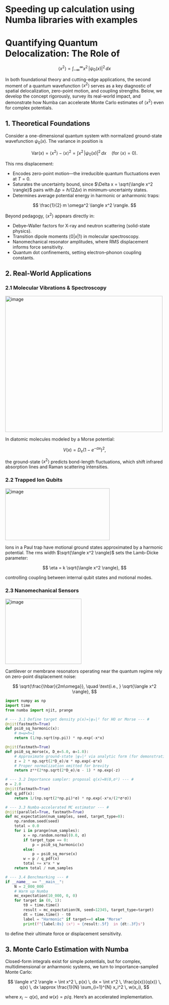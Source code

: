 # Speeding up calculation using Numba libraries with examples

# Quantifying Quantum Delocalization: The Role of

$$
\langle x^2 \rangle = \int_{-\infty}^{\infty} x^2 \, |\psi_0(x)|^2 \, dx
$$

In both foundational theory and cutting-edge applications, the second moment of a quantum wavefunction $\langle x^2 \rangle$ serves as a key diagnostic of spatial delocalization, zero-point motion, and coupling strengths. Below, we develop the concept rigorously, survey its real-world impact, and demonstrate how Numba can accelerate Monte Carlo estimates of $\langle x^2 \rangle$ even for complex potentials.

## 1. Theoretical Foundations

Consider a one-dimensional quantum system with normalized ground-state wavefunction $\psi_0(x)$. The variance in position is

$$
\text{Var}(x) = \langle x^2 \rangle - \langle x \rangle^2 = \int x^2 \, |\psi_0(x)|^2 \, dx \quad (\text{for } \langle x \rangle = 0).
$$

This rms displacement:

- Encodes zero-point motion—the irreducible quantum fluctuations even at $T=0$.
- Saturates the uncertainty bound, since $\Delta x = \sqrt{\langle x^2 \rangle}$ pairs with $\Delta p = \hbar / (2 \Delta x)$ in minimum-uncertainty states.
- Determines average potential energy in harmonic or anharmonic traps:

$$
\frac{1}{2} m \omega^2 \langle x^2 \rangle.
$$

Beyond pedagogy, $\langle x^2 \rangle$ appears directly in:

- Debye–Waller factors for X-ray and neutron scattering (solid-state physics).
- Transition dipole moments $\langle 0|x|1 \rangle$ in molecular spectroscopy.
- Nanomechanical resonator amplitudes, where RMS displacement informs force sensitivity.
- Quantum dot confinements, setting electron–phonon coupling constants.

## 2. Real-World Applications

### 2.1 Molecular Vibrations & Spectroscopy

<img width="500" height="433" alt="image" src="https://github.com/user-attachments/assets/074c44bb-8463-4ffe-bcd2-a99468f2c6f3" />

In diatomic molecules modeled by a Morse potential:

$$
V(x) = D_e (1 - e^{-\alpha x})^2,
$$

the ground-state $\langle x^2 \rangle$ predicts bond-length fluctuations, which shift infrared absorption lines and Raman scattering intensities.

### 2.2 Trapped Ion Qubits

<img width="332" height="165" alt="image" src="https://github.com/user-attachments/assets/a9e1bb14-f797-4dd1-9875-bcc63a4c9816" />

Ions in a Paul trap have motional ground states approximated by a harmonic potential. The rms width $\sqrt{\langle x^2 \rangle}$ sets the Lamb-Dicke parameter:

$$
\eta = k \sqrt{\langle x^2 \rangle},
$$

controlling coupling between internal qubit states and motional modes.

### 2.3 Nanomechanical Sensors

<img width="242" height="208" alt="image" src="https://github.com/user-attachments/assets/4af69b08-3048-4511-947b-d3ac31be79e5" />

Cantilever or membrane resonators operating near the quantum regime rely on zero-point displacement noise:

$$
\sqrt{\frac{\hbar}{2m\omega}}, \quad \text{i.e., } \sqrt{\langle x^2 \rangle},
$$

```python
import numpy as np
import time
from numba import njit, prange

# --- 3.1 Define target density p(x)=|ψ₀|² for HO or Morse --- #
@njit(fastmath=True)
def psi0_sq_harmonic(x):
    # m=ω=ℏ=1
    return (1/np.sqrt(np.pi)) * np.exp(-x*x)

@njit(fastmath=True)
def psi0_sq_morse(x, D_e=5.0, α=1.0):
    # Approximate ground-state |ψ₀|² via analytic form (for demonstration)
    z = 2 * np.sqrt(2*D_e)/α * np.exp(-α*x)
    # Proper normalization omitted for brevity
    return z**(2*np.sqrt(2*D_e)/α - 1) * np.exp(-z)

# --- 3.2 Importance sampler: proposal q(x)=N(0,σ²) --- #
σ = 2.0
@njit(fastmath=True)
def q_pdf(x):
    return 1/(np.sqrt(2*np.pi)*σ) * np.exp(-x*x/(2*σ*σ))

# --- 3.3 Numba-accelerated MC estimator --- #
@njit(parallel=True, fastmath=True)
def mc_expectation(num_samples, seed, target_type=0):
    np.random.seed(seed)
    total = 0.0
    for i in prange(num_samples):
        x = np.random.normal(0.0, σ)
        if target_type == 0:
            p = psi0_sq_harmonic(x)
        else:
            p = psi0_sq_morse(x)
        w = p / q_pdf(x)
        total += x*x * w
    return total / num_samples

# --- 3.4 Benchmarking --- #
if __name__ == "__main__":
    N = 2_000_000
    # Warm up Numba
    mc_expectation(10_000, 0, 0)
    for target in (0, 1):
        t0 = time.time()
        result = mc_expectation(N, seed=12345, target_type=target)
        dt = time.time() - t0
        label = "Harmonic" if target==0 else "Morse"
        print(f"{label:8s} ⟨x²⟩ ≈ {result:.5f}  in {dt:.3f}s")
```

to define their ultimate force or displacement sensitivity.

## 3. Monte Carlo Estimation with Numba

Closed-form integrals exist for simple potentials, but for complex, multidimensional or anharmonic systems, we turn to importance-sampled Monte Carlo:

$$
\langle x^2 \rangle = \int x^2 \, p(x) \, dx = \int x^2 \, \frac{p(x)}{q(x)} \, q(x) \, dx \approx \frac{1}{N} \sum_{i=1}^{N} x_i^2 \, w(x_i),
$$

where $x_i \sim q(x)$, and $w(x) = p/q$. Here’s an accelerated implementation.
